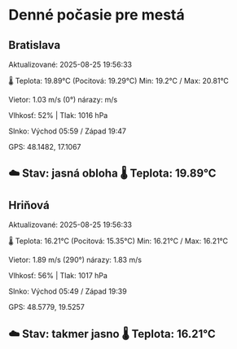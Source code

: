 ﻿# Denné počasie pre mestá

## Bratislava
Aktualizované: 2025-08-25 19:56:33

🌡️ Teplota: 19.89°C 
(Pocitová: 19.29°C)
Min: 19.2°C / Max: 20.81°C

Vietor: 1.03 m/s    (0°) 
nárazy:  m/s

Vlhkosť: 52% | Tlak: 1016 hPa

Slnko: Východ 05:59 / Západ 19:47

GPS: 48.1482, 17.1067

☁️ Stav: jasná obloha        🌡️ Teplota: 19.89°C
---

## Hriňová
Aktualizované: 2025-08-25 19:56:33

🌡️ Teplota: 16.21°C 
(Pocitová: 15.35°C)
Min: 16.21°C / Max: 16.21°C

Vietor: 1.89 m/s (290°)
nárazy: 1.83 m/s

Vlhkosť: 56% | Tlak: 1017 hPa

Slnko: Východ 05:49 / Západ 19:39

GPS: 48.5779, 19.5257

☁️ Stav: takmer jasno        🌡️ Teplota: 16.21°C
---
